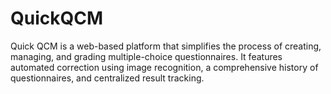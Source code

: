 # QuickQCM
Quick QCM is a web-based platform that simplifies the process of creating, managing, and grading multiple-choice questionnaires. It features automated correction using image recognition, a comprehensive history of questionnaires, and centralized result tracking.
